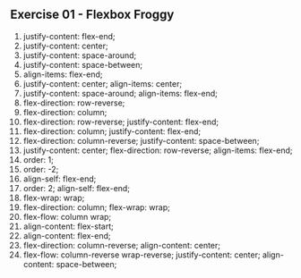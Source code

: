 ## Exercise 01 - Flexbox Froggy

1. justify-content: flex-end;
2. justify-content: center;
3. justify-content: space-around;
4. justify-content: space-between;
5. align-items: flex-end;
6. justify-content: center;
align-items: center;
7. justify-content: space-around;
align-items: flex-end;
8. flex-direction: row-reverse;
9. flex-direction: column;
10. flex-direction: row-reverse;
justify-content: flex-end;
11. flex-direction: column;
justify-content: flex-end;
12. flex-direction: column-reverse;
justify-content: space-between;
13. justify-content: center;
flex-direction: row-reverse;
align-items: flex-end;
14. order: 1;
15. order: -2;
16. align-self: flex-end;
17. order: 2;
align-self: flex-end;
18. flex-wrap: wrap;
19. flex-direction: column;
flex-wrap: wrap;
20. flex-flow: column wrap;
21. align-content: flex-start;
22. align-content: flex-end;
23. flex-direction: column-reverse;
align-content: center;
24. flex-flow: column-reverse wrap-reverse;
justify-content: center;
align-content: space-between;